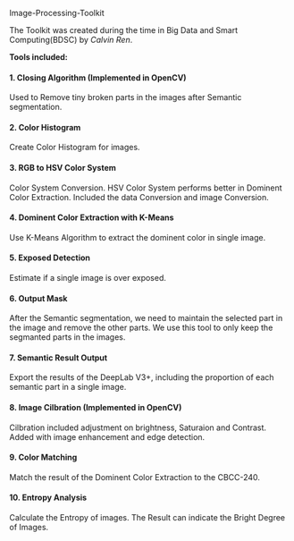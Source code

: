 Image-Processing-Toolkit

The Toolkit was created during the time in Big Data and Smart Computing(BDSC) by *Calvin Ren*.



**Tools included:**

#### 1. Closing Algorithm (Implemented in OpenCV)

Used to Remove tiny broken parts in the images after Semantic segmentation.

#### 2. Color Histogram 

Create Color Histogram for images.

#### 3. RGB to HSV Color System 

Color System Conversion. HSV Color System performs better in Dominent Color Extraction. Included the data Conversion and image Conversion.

#### 4. Dominent Color Extraction with K-Means 

Use K-Means Algorithm to extract the dominent color in single image.

#### 5. Exposed Detection 

Estimate if a single image is over exposed.

#### 6. Output Mask

After the Semantic segmentation, we need to maintain the selected part in the image and remove the other parts. We use this tool to only keep the segmanted parts in the images.

#### 7. Semantic Result Output 

Export the results of the DeepLab V3+, including the proportion of each semantic part in a single image. 

#### 8. Image Cilbration (Implemented in OpenCV)

Cilbration included adjustment on brightness, Saturaion and Contrast. Added with image enhancement and edge detection.

#### 9. Color Matching 

Match the result of the Dominent Color Extraction to the CBCC-240. 

#### 10. Entropy Analysis

Calculate the Entropy of images. The Result can indicate the Bright Degree of Images. 
